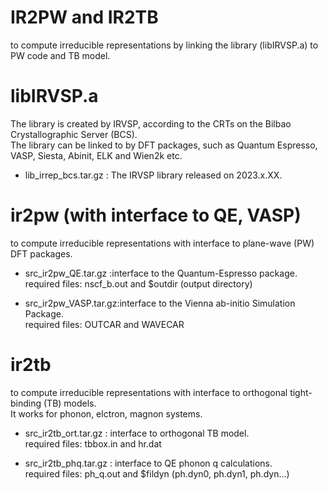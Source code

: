 # IR2PW and IR2TB
to compute irreducible representations by linking the library (libIRVSP.a) to PW code and TB model.</br>


# libIRVSP.a 
The library is created by IRVSP, according to the CRTs on the Bilbao Crystallographic Server (BCS). </br>
The library can be linked to by DFT packages, such as Quantum Espresso, VASP, Siesta, Abinit, ELK and Wien2k etc.

* lib_irrep_bcs.tar.gz : The IRVSP library released on 2023.x.XX.

# ir2pw (with interface to QE, VASP)
to compute irreducible representations with interface to plane-wave (PW) DFT packages.

* src_ir2pw_QE.tar.gz  :interface to the Quantum-Espresso package.</br>
required files: nscf_b.out and $outdir (output directory)
                      

* src_ir2pw_VASP.tar.gz:interface to the Vienna ab-initio Simulation Package.</br>
required files: OUTCAR and WAVECAR


# ir2tb
to compute irreducible representations with interface to orthogonal tight-binding (TB) models. </br>
It works for phonon, elctron, magnon systems.

* src_ir2tb_ort.tar.gz : interface to orthogonal TB model.</br>
required files: tbbox.in and hr.dat
                     
* src_ir2tb_phq.tar.gz : interface to QE phonon q calculations. </br>
required files: ph_q.out and $fildyn (ph.dyn0, ph.dyn1, ph.dyn...)
